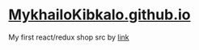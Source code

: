 # [MykhailoKibkalo.github.io](https://mykhailokibkalo.github.io/)
My first react/redux shop
src by [link](https://github.com/MykhailoKibkalo/OWU_React/tree/MikeShop/owu-react)
